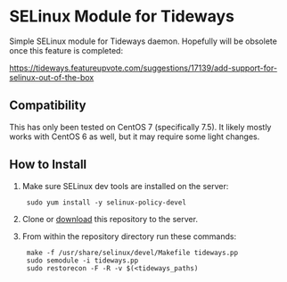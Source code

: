 # SELinux Module for Tideways

Simple SELinux module for Tideways daemon. Hopefully will be obsolete once this feature is completed:

https://tideways.featureupvote.com/suggestions/17139/add-support-for-selinux-out-of-the-box

## Compatibility

This has only been tested on CentOS 7 (specifically 7.5). It likely mostly works with CentOS 6 as well, but it may require some light changes.

## How to Install

1. Make sure SELinux dev tools are installed on the server:

        sudo yum install -y selinux-policy-devel

2. Clone or [download](https://github.com/scottsb/tideways-selinux/archive/master.zip) this repository to the server.

3. From within the repository directory run these commands:

        make -f /usr/share/selinux/devel/Makefile tideways.pp
        sudo semodule -i tideways.pp
        sudo restorecon -F -R -v $(<tideways_paths)
